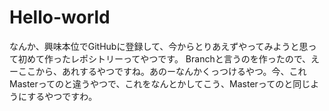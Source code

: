 # Hello-world
なんか、興味本位でGitHubに登録して、今からとりあえずやってみようと思って初めて作ったレポシトリーってやつです。
Branchと言うのを作ったので、えーここから、あれするやつですね。あのーなんかくっつけるやつ。今、これMasterってのと違うやつで、これをなんとかしてこう、Masterってのと同じようにするやつですわ。

